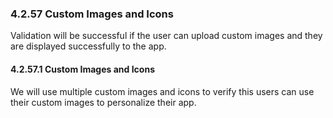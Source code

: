### 4.2.57 Custom Images and Icons

Validation will be successful if the user can upload custom images and they are displayed successfully to the app.

#### 4.2.57.1 Custom Images and Icons

We will use multiple custom images and icons to verify this users can use their custom images to personalize their app.

